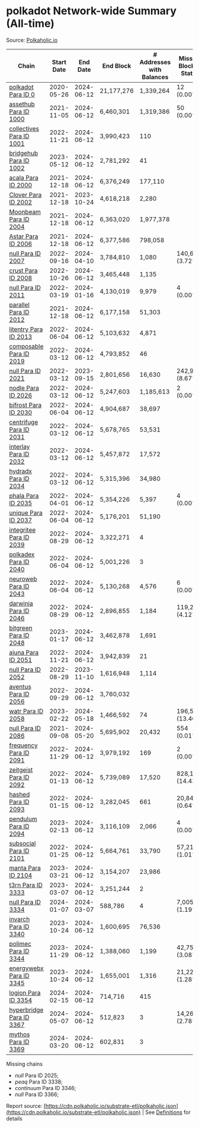 # polkadot Network-wide Summary (All-time)

Source: [Polkaholic.io](https://polkaholic.io)


| Chain            | Start Date | End Date | End Block | # Addresses with Balances | Missing Blocks / Status |
| ---------------- | ---------- | ---------| --------- | ------------------------- | ----------------------- |
| [polkadot Para ID 0](/polkadot/0-polkadot) | 2020-05-26 | 2024-06-12 | 21,177,276 |  1,339,264 | 12 (0.00%)  |
| [assethub Para ID 1000](/polkadot/1000-assethub) | 2021-11-05 | 2024-06-12 | 6,460,301 |  1,319,386 | 50 (0.00%)  |
| [collectives Para ID 1001](/polkadot/1001-collectives) | 2022-11-21 | 2024-06-12 | 3,990,423 |  110 |    |
| [bridgehub Para ID 1002](/polkadot/1002-bridgehub) | 2023-05-12 | 2024-06-12 | 2,781,292 |  41 |    |
| [acala Para ID 2000](/polkadot/2000-acala) | 2021-12-18 | 2024-06-12 | 6,376,249 |  177,110 |    |
| [Clover Para ID 2002](/polkadot/2002-clover) | 2021-12-18 | 2023-10-24 | 4,618,218 |  2,280 |    |
| [Moonbeam Para ID 2004](/polkadot/2004-moonbeam) | 2021-12-18 | 2024-06-12 | 6,363,020 |  1,977,378 |    |
| [Astar Para ID 2006](/polkadot/2006-astar) | 2021-12-18 | 2024-06-12 | 6,377,586 |  798,058 |    |
| [null Para ID 2007](/polkadot/2007-kapex) | 2022-09-16 | 2024-04-10 | 3,784,810 |  1,080 | 140,668 (3.72%)  |
| [crust Para ID 2008](/polkadot/2008-crust) | 2022-10-26 | 2024-06-12 | 3,465,448 |  1,135 |    |
| [null Para ID 2011](/polkadot/2011-equilibrium) | 2022-03-19 | 2024-01-16 | 4,130,019 |  9,979 | 4 (0.00%)  |
| [parallel Para ID 2012](/polkadot/2012-parallel) | 2021-12-18 | 2024-06-12 | 6,177,158 |  51,303 |    |
| [litentry Para ID 2013](/polkadot/2013-litentry) | 2022-06-04 | 2024-06-12 | 5,103,632 |  4,871 |    |
| [composable Para ID 2019](/polkadot/2019-composable) | 2022-03-12 | 2024-06-12 | 4,793,852 |  46 |    |
| [null Para ID 2021](/polkadot/2021-efinity) | 2022-03-12 | 2023-09-15 | 2,801,656 |  16,630 | 242,949 (8.67%)  |
| [nodle Para ID 2026](/polkadot/2026-nodle) | 2022-03-12 | 2024-06-12 | 5,247,603 |  1,185,613 | 2 (0.00%)  |
| [bifrost Para ID 2030](/polkadot/2030-bifrost) | 2022-06-04 | 2024-06-12 | 4,904,687 |  38,697 |    |
| [centrifuge Para ID 2031](/polkadot/2031-centrifuge) | 2022-03-12 | 2024-06-12 | 5,678,765 |  53,531 |    |
| [interlay Para ID 2032](/polkadot/2032-interlay) | 2022-03-12 | 2024-06-12 | 5,457,872 |  17,572 |    |
| [hydradx Para ID 2034](/polkadot/2034-hydradx) | 2022-03-12 | 2024-06-12 | 5,315,396 |  34,980 |    |
| [phala Para ID 2035](/polkadot/2035-phala) | 2022-04-01 | 2024-06-12 | 5,354,226 |  5,397 | 4 (0.00%)  |
| [unique Para ID 2037](/polkadot/2037-unique) | 2022-06-04 | 2024-06-12 | 5,176,201 |  51,190 |    |
| [integritee Para ID 2039](/polkadot/2039-integritee) | 2022-08-29 | 2024-06-12 | 3,322,271 |  4 |    |
| [polkadex Para ID 2040](/polkadot/2040-polkadex) | 2022-06-04 | 2024-06-12 | 5,001,226 |  3 |    |
| [neuroweb Para ID 2043](/polkadot/2043-neuroweb) | 2022-06-04 | 2024-06-12 | 5,130,268 |  4,576 | 6 (0.00%)  |
| [darwinia Para ID 2046](/polkadot/2046-darwinia) | 2022-08-29 | 2024-06-12 | 2,896,855 |  1,184 | 119,220 (4.12%)  |
| [bitgreen Para ID 2048](/polkadot/2048-bitgreen) | 2023-01-17 | 2024-06-12 | 3,462,878 |  1,691 |    |
| [ajuna Para ID 2051](/polkadot/2051-ajuna) | 2022-11-21 | 2024-06-12 | 3,942,839 |  21 |    |
| [null Para ID 2052](/polkadot/2052-polkadot-parathread-2052) | 2022-08-29 | 2023-11-10 | 1,616,948 |  1,114 |    |
| [aventus Para ID 2056](/polkadot/2056-aventus) | 2022-09-29 | 2024-06-12 | 3,760,032 |   |    |
| [watr Para ID 2058](/polkadot/2058-watr) | 2023-02-22 | 2024-05-18 | 1,466,592 |  74 | 196,567 (13.40%)  |
| [null Para ID 2086](/polkadot/2086-kilt) | 2021-09-08 | 2024-05-20 | 5,695,902 |  20,432 | 554 (0.01%)  |
| [frequency Para ID 2091](/polkadot/2091-frequency) | 2022-11-29 | 2024-06-12 | 3,979,192 |  169 | 2 (0.00%)  |
| [zeitgeist Para ID 2092](/polkadot/2092-zeitgeist) | 2022-01-13 | 2024-06-12 | 5,739,089 |  17,520 | 828,192 (14.43%)  |
| [hashed Para ID 2093](/polkadot/2093-hashed) | 2022-01-15 | 2024-06-12 | 3,282,045 |  661 | 20,847 (0.64%)  |
| [pendulum Para ID 2094](/polkadot/2094-pendulum) | 2023-02-13 | 2024-06-12 | 3,116,109 |  2,066 | 4 (0.00%)  |
| [subsocial Para ID 2101](/polkadot/2101-subsocial) | 2022-01-25 | 2024-06-12 | 5,664,761 |  33,790 | 57,214 (1.01%)  |
| [manta Para ID 2104](/polkadot/2104-manta) | 2023-03-21 | 2024-06-12 | 3,154,207 |  23,986 |    |
| [t3rn Para ID 3333](/polkadot/3333-t3rn) | 2023-03-07 | 2024-06-12 | 3,251,244 |  2 |    |
| [null Para ID 3334](/polkadot/3334-polkadot-parathread-3334) | 2024-01-07 | 2024-03-07 | 588,786 |  4 | 7,005 (1.19%)  |
| [invarch Para ID 3340](/polkadot/3340-invarch) | 2023-10-24 | 2024-06-12 | 1,600,695 |  76,536 |    |
| [polimec Para ID 3344](/polkadot/3344-polimec) | 2023-11-29 | 2024-06-12 | 1,388,060 |  1,199 | 42,757 (3.08%)  |
| [energywebx Para ID 3345](/polkadot/3345-energywebx) | 2023-10-24 | 2024-06-12 | 1,655,001 |  1,316 | 21,229 (1.28%)  |
| [logion Para ID 3354](/polkadot/3354-logion) | 2024-02-15 | 2024-06-12 | 714,716 |  415 |    |
| [hyperbridge Para ID 3367](/polkadot/3367-hyperbridge) | 2024-05-07 | 2024-06-12 | 512,823 |  3 | 14,262 (2.78%)  |
| [mythos Para ID 3369](/polkadot/3369-mythos) | 2024-03-20 | 2024-06-12 | 602,831 |  3 |    |

Missing chains


* *null* Para ID 2025; 
* *peaq* Para ID 3338; 
* *continuum* Para ID 3346; 
* *null* Para ID 3366; 

Report source: [https://cdn.polkaholic.io/substrate-etl/polkaholic.json](https://cdn.polkaholic.io/substrate-etl/polkaholic.json) | See [Definitions](/DEFINITIONS.md) for details
